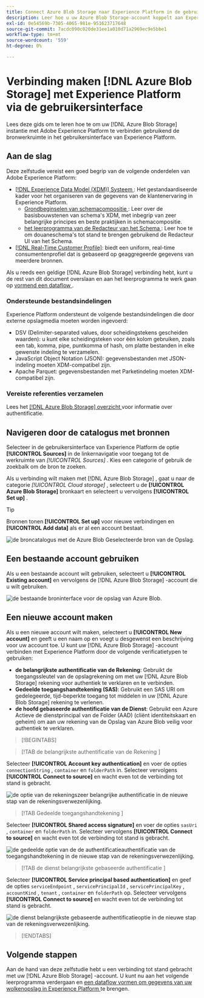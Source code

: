 ```yaml
---
title: Connect Azure Blob Storage naar Experience Platform in de gebruikersinterface
description: Leer hoe u uw Azure Blob Storage-account koppelt aan Experience Platform met behulp van de bronwerkruimte in de gebruikersinterface.
exl-id: 0e54569b-7305-4065-981e-951623717648
source-git-commit: 7acdc090c020de31ee1a010d71a2969ec9e5bbe1
workflow-type: tm+mt
source-wordcount: '559'
ht-degree: 0%

---
```


# Verbinding maken [!DNL Azure Blob Storage] met Experience Platform via de gebruikersinterface

Lees deze gids om te leren hoe te om uw [!DNL Azure Blob Storage] instantie met Adobe Experience Platform te verbinden gebruikend de bronwerkruimte in het gebruikersinterface van Experience Platform.

## Aan de slag

Deze zelfstudie vereist een goed begrip van de volgende onderdelen van Adobe Experience Platform:

* [[!DNL Experience Data Model (XDM)]  Systeem ](../../../../../xdm/home.md): Het gestandaardiseerde kader voor het organiseren van de gegevens van de klantenervaring in Experience Platform.
   * [ Grondbeginselen van schemacompositie ](../../../../../xdm/schema/composition.md): Leer over de basisbouwstenen van schema&#39;s XDM, met inbegrip van zeer belangrijke principes en beste praktijken in schemacompositie.
   * [ het leerprogramma van de Redacteur van het Schema ](../../../../../xdm/tutorials/create-schema-ui.md): Leer hoe te om douaneschema&#39;s tot stand te brengen gebruikend de Redacteur UI van het Schema.
* [[!DNL Real-Time Customer Profile]](../../../../../profile/home.md): biedt een uniform, real-time consumentenprofiel dat is gebaseerd op geaggregeerde gegevens van meerdere bronnen.

Als u reeds een geldige [!DNL Azure Blob Storage] verbinding hebt, kunt u de rest van dit document overslaan en aan het leerprogramma te werk gaan op [ vormend een dataflow ](../../dataflow/batch/cloud-storage.md).

### Ondersteunde bestandsindelingen

Experience Platform ondersteunt de volgende bestandsindelingen die door externe opslagmedia moeten worden ingevoerd:

* DSV (Delimiter-separated values, door scheidingstekens gescheiden waarden): u kunt elke scheidingsteken voor één kolom gebruiken, zoals een tab, komma, pipe, puntkomma of hash, om platte bestanden in elke gewenste indeling te verzamelen.
* JavaScript Object Notation (JSON): gegevensbestanden met JSON-indeling moeten XDM-compatibel zijn.
* Apache Parquet: gegevensbestanden met Parketindeling moeten XDM-compatibel zijn.

### Vereiste referenties verzamelen

Lees het [[!DNL Azure Blob Storage]  overzicht ](../../../../connectors/cloud-storage/blob.md#authentication) voor informatie over authentificatie.

## Navigeren door de catalogus met bronnen

Selecteer in de gebruikersinterface van Experience Platform de optie **[!UICONTROL Sources]** in de linkernavigatie voor toegang tot de werkruimte van *[!UICONTROL Sources]* . Kies een categorie of gebruik de zoekbalk om de bron te zoeken.

Als u verbinding wilt maken met [!DNL Azure Blob Storage] , gaat u naar de categorie *[!UICONTROL Cloud storage]* , selecteert u de **[!UICONTROL Azure Blob Storage]** bronkaart en selecteert u vervolgens **[!UICONTROL Set up]** .

>[!TIP]
>
>Bronnen tonen **[!UICONTROL Set up]** voor nieuwe verbindingen en **[!UICONTROL Add data]** als er al een account bestaat.

![ de broncatalogus met de Azure Blob Geselecteerde bron van de Opslag.](../../../../images/tutorials/create/blob/catalog.png)

## Een bestaande account gebruiken

Als u een bestaande account wilt gebruiken, selecteert u **[!UICONTROL Existing account]** en vervolgens de [!DNL Azure Blob Storage] -account die u wilt gebruiken.

![ de bestaande broninterface voor de opslag van Azure Blob.](../../../../images/tutorials/create/blob/existing.png)

## Een nieuwe account maken

Als u een nieuwe account wilt maken, selecteert u **[!UICONTROL New account]** en geeft u een naam op en voegt u desgewenst een beschrijving voor uw account toe. U kunt uw [!DNL Azure Blob Storage] -account verbinden met Experience Platform door de volgende verificatietypen te gebruiken:

* **de belangrijkste authentificatie van de Rekening**: Gebruikt de toegangssleutel van de opslagrekening om met uw [!DNL Azure Blob Storage] rekening voor authentiek te verklaren en te verbinden.
* **Gedeelde toegangshandtekening (SAS)**: Gebruikt een SAS URI om gedelegeerde, tijd-beperkte toegang tot middelen in uw [!DNL Azure Blob Storage] rekening te verlenen.
* **de hoofd gebaseerde authentificatie van de Dienst**: Gebruikt een Azure Actieve de dienstprincipal van de Folder (AAD) (cliënt identiteitskaart en geheim) om aan uw rekening van de Opslag van Azure Blob veilig voor authentiek te verklaren.

>[!BEGINTABS]

>[!TAB  de belangrijkste authentificatie van de Rekening ]

Selecteer **[!UICONTROL Account key authentication]** en voer de opties `connectionString` , `container` en `folderPath` in. Selecteer vervolgens **[!UICONTROL Connect to source]** en wacht even tot de verbinding tot stand is gebracht.

![ de optie van de rekeningszeer belangrijke authentificatie in de nieuwe stap van de rekeningsverwezenlijking.](../../../../images/tutorials/create/blob/account-key.png)

>[!TAB  Gedeelde toegangshandtekening ]

Selecteer **[!UICONTROL Shared access signature]** en voer de opties `sasUri` , `container` en `folderPath` in. Selecteer vervolgens **[!UICONTROL Connect to source]** en wacht even tot de verbinding tot stand is gebracht.

![ de gedeelde optie van de de authentificatieauthentificatie van de toegangshandtekening in de nieuwe stap van de rekeningsverwezenlijking.](../../../../images/tutorials/create/blob/sas.png)

>[!TAB  de dienst belangrijkste gebaseerde authentificatie ]

Selecteer **[!UICONTROL Service principal based authentication]** en geef de opties `serviceEndpoint` , `servicePrincipalId` , `servicePrincipalKey` , `accountKind` , `tenant` , `container` en `folderPath` op. Selecteer vervolgens **[!UICONTROL Connect to source]** en wacht even tot de verbinding tot stand is gebracht.

![ de dienst belangrijkste gebaseerde authentificatieoptie in de nieuwe stap van de rekeningsverwezenlijking.](../../../../images/tutorials/create/blob/service-principal.png)

>[!ENDTABS]

## Volgende stappen

Aan de hand van deze zelfstudie hebt u een verbinding tot stand gebracht met uw [!DNL Azure Blob Storage] -account. U kunt nu aan het volgende leerprogramma verdergaan en [ een dataflow vormen om gegevens van uw wolkenopslag in Experience Platform ](../../dataflow/batch/cloud-storage.md) te brengen.
